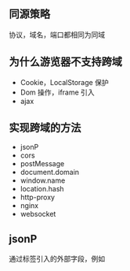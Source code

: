 ## 同源策略

协议，域名，端口都相同为同域

## 为什么游览器不支持跨域

- Cookie，LocalStorage 保护
- Dom 操作，iframe 引入
- ajax

## 实现跨域的方法

- jsonP
- cors
- postMessage
- document.domain
- window.name
- location.hash
- http-proxy
- nginx
- websocket

## jsonP

通过标签引入的外部字段，例如<script />, <link />, <img />

局限

- 只支持 get 请求
- 具有 xss 注入风险

## cors

通过纯后端实现，后端通过设置 http 请求头对访问进行限制。

## postMessage

通过 <iframe> 引入的页面中之间的通信
